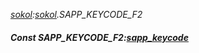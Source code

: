 _[sokol](../../modules/sokol/sokol-module.md):[sokol](../../modules/sokol/sokol-module.md).SAPP\_KEYCODE\_F2_
##### Const SAPP\_KEYCODE\_F2:[sapp_keycode](../../modules/sokol/sokol-sapp_keycode.md)
